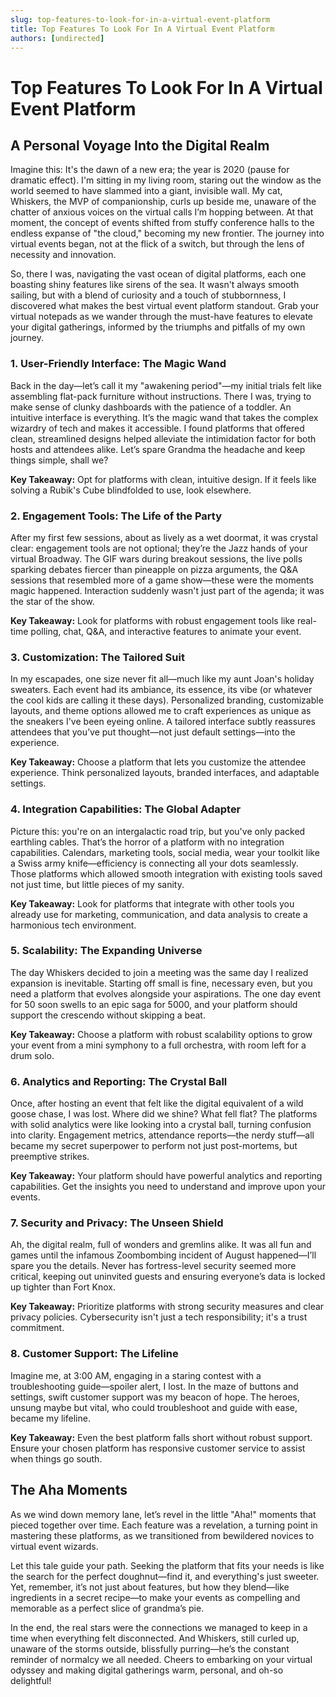 ```yaml
---
slug: top-features-to-look-for-in-a-virtual-event-platform
title: Top Features To Look For In A Virtual Event Platform
authors: [undirected]
---
```



# Top Features To Look For In A Virtual Event Platform

## A Personal Voyage Into the Digital Realm

Imagine this: It's the dawn of a new era; the year is 2020 (pause for dramatic effect). I'm sitting in my living room, staring out the window as the world seemed to have slammed into a giant, invisible wall. My cat, Whiskers, the MVP of companionship, curls up beside me, unaware of the chatter of anxious voices on the virtual calls I’m hopping between. At that moment, the concept of events shifted from stuffy conference halls to the endless expanse of "the cloud," becoming my new frontier. The journey into virtual events began, not at the flick of a switch, but through the lens of necessity and innovation.

So, there I was, navigating the vast ocean of digital platforms, each one boasting shiny features like sirens of the sea. It wasn't always smooth sailing, but with a blend of curiosity and a touch of stubbornness, I discovered what makes the best virtual event platform standout. Grab your virtual notepads as we wander through the must-have features to elevate your digital gatherings, informed by the triumphs and pitfalls of my own journey. 

### 1. User-Friendly Interface: The Magic Wand

Back in the day—let’s call it my "awakening period"—my initial trials felt like assembling flat-pack furniture without instructions. There I was, trying to make sense of clunky dashboards with the patience of a toddler. An intuitive interface is everything. It’s the magic wand that takes the complex wizardry of tech and makes it accessible. I found platforms that offered clean, streamlined designs helped alleviate the intimidation factor for both hosts and attendees alike. Let’s spare Grandma the headache and keep things simple, shall we?

**Key Takeaway:** Opt for platforms with clean, intuitive design. If it feels like solving a Rubik's Cube blindfolded to use, look elsewhere. 

### 2. Engagement Tools: The Life of the Party

After my first few sessions, about as lively as a wet doormat, it was crystal clear: engagement tools are not optional; they’re the Jazz hands of your virtual Broadway. The GIF wars during breakout sessions, the live polls sparking debates fiercer than pineapple on pizza arguments, the Q&A sessions that resembled more of a game show—these were the moments magic happened. Interaction suddenly wasn't just part of the agenda; it was the star of the show.

**Key Takeaway:** Look for platforms with robust engagement tools like real-time polling, chat, Q&A, and interactive features to animate your event. 

### 3. Customization: The Tailored Suit

In my escapades, one size never fit all—much like my aunt Joan's holiday sweaters. Each event had its ambiance, its essence, its vibe (or whatever the cool kids are calling it these days). Personalized branding, customizable layouts, and theme options allowed me to craft experiences as unique as the sneakers I've been eyeing online. A tailored interface subtly reassures attendees that you’ve put thought—not just default settings—into the experience. 

**Key Takeaway:** Choose a platform that lets you customize the attendee experience. Think personalized layouts, branded interfaces, and adaptable settings.

### 4. Integration Capabilities: The Global Adapter

Picture this: you're on an intergalactic road trip, but you've only packed earthling cables. That’s the horror of a platform with no integration capabilities. Calendars, marketing tools, social media, wear your toolkit like a Swiss army knife—efficiency is connecting all your dots seamlessly. Those platforms which allowed smooth integration with existing tools saved not just time, but little pieces of my sanity. 

**Key Takeaway:** Look for platforms that integrate with other tools you already use for marketing, communication, and data analysis to create a harmonious tech environment.

### 5. Scalability: The Expanding Universe

The day Whiskers decided to join a meeting was the same day I realized expansion is inevitable. Starting off small is fine, necessary even, but you need a platform that evolves alongside your aspirations. The one day event for 50 soon swells to an epic saga for 5000, and your platform should support the crescendo without skipping a beat. 

**Key Takeaway:** Choose a platform with robust scalability options to grow your event from a mini symphony to a full orchestra, with room left for a drum solo.

### 6. Analytics and Reporting: The Crystal Ball

Once, after hosting an event that felt like the digital equivalent of a wild goose chase, I was lost. Where did we shine? What fell flat? The platforms with solid analytics were like looking into a crystal ball, turning confusion into clarity. Engagement metrics, attendance reports—the nerdy stuff—all became my secret superpower to perform not just post-mortems, but preemptive strikes.

**Key Takeaway:** Your platform should have powerful analytics and reporting capabilities. Get the insights you need to understand and improve upon your events.

### 7. Security and Privacy: The Unseen Shield

Ah, the digital realm, full of wonders and gremlins alike. It was all fun and games until the infamous Zoombombing incident of August happened—I’ll spare you the details. Never has fortress-level security seemed more critical, keeping out uninvited guests and ensuring everyone’s data is locked up tighter than Fort Knox.

**Key Takeaway:** Prioritize platforms with strong security measures and clear privacy policies. Cybersecurity isn't just a tech responsibility; it's a trust commitment.

### 8. Customer Support: The Lifeline

Imagine me, at 3:00 AM, engaging in a staring contest with a troubleshooting guide—spoiler alert, I lost. In the maze of buttons and settings, swift customer support was my beacon of hope. The heroes, unsung maybe but vital, who could troubleshoot and guide with ease, became my lifeline. 

**Key Takeaway:** Even the best platform falls short without robust support. Ensure your chosen platform has responsive customer service to assist when things go south.

## The Aha Moments

As we wind down memory lane, let’s revel in the little "Aha!" moments that pieced together over time. Each feature was a revelation, a turning point in mastering these platforms, as we transitioned from bewildered novices to virtual event wizards. 

Let this tale guide your path. Seeking the platform that fits your needs is like the search for the perfect doughnut—find it, and everything's just sweeter. Yet, remember, it’s not just about features, but how they blend—like ingredients in a secret recipe—to make your events as compelling and memorable as a perfect slice of grandma’s pie. 

In the end, the real stars were the connections we managed to keep in a time when everything felt disconnected. And Whiskers, still curled up, unaware of the storms outside, blissfully purring—he’s the constant reminder of normalcy we all needed. Cheers to embarking on your virtual odyssey and making digital gatherings warm, personal, and oh-so delightful!
